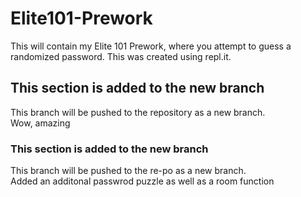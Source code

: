 # Elite101-Prework
This will contain my Elite 101 Prework, where you attempt to guess a randomized password.
This was created using repl.it.
## This section is added to the new branch
This branch will be pushed to the repository as a new branch.<br/>
Wow, amazing
### This section is added to the new branch
This branch will be pushed to the re-po as a new branch.<br/>
Added an additonal passwrod puzzle as well as a room function